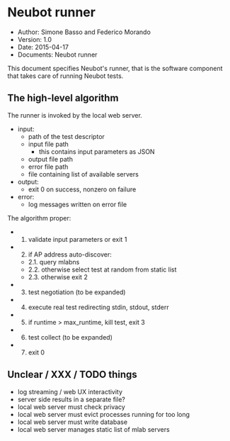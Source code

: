 # Neubot runner

- Author: Simone Basso and Federico Morando
- Version: 1.0
- Date: 2015-04-17
- Documents: Neubot runner

This document specifies Neubot's runner, that is the software component
that takes care of running Neubot tests.

## The high-level algorithm

The runner is invoked by the local web server.

- input:
    - path of the test descriptor
    - input file path
        - this contains input parameters as JSON
    - output file path
    - error file path
    - file containing list of available servers
- output:
    - exit 0 on success, nonzero on failure
- error:
    - log messages written on error file

The algorithm proper:

- 1. validate input parameters or exit 1
- 2. if AP address auto-discover:
    - 2.1. query mlabns
    - 2.2. otherwise select test at random from static list
    - 2.3. otherwise exit 2
- 3. test negotiation (to be expanded)
- 4. execute real test redirecting stdin, stdout, stderr
- 5. if runtime > max_runtime, kill test, exit 3
- 6. test collect (to be expanded)
- 7. exit 0

## Unclear / XXX / TODO things

- log streaming / web UX interactivity
- server side results in a separate file?
- local web server must check privacy
- local web server must evict processes running for too long
- local web server must write database
- local web server manages static list of mlab servers
